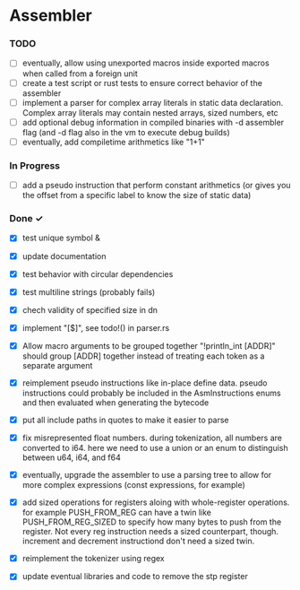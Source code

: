# Assembler

### TODO

- [ ] eventually, allow using unexported macros inside exported macros when called from a foreign unit  
- [ ] create a test script or rust tests to ensure correct behavior of the assembler  
- [ ] implement a parser for complex array literals in static data declaration. Complex array literals may contain nested arrays, sized numbers, etc  
- [ ] add optional debug information in compiled binaries with -d assembler flag (and -d flag also in the vm to execute debug builds)  
- [ ] eventually, add compiletime arithmetics like "1+1"  

### In Progress

- [ ] add a pseudo instruction that perform constant arithmetics (or gives you the offset from a specific label to know the size of static data)  

### Done ✓

- [x] test unique symbol &  
- [x] update documentation  
- [x] test behavior with circular dependencies  
- [x] test multiline strings (probably fails)  
- [x] chech validity of specified size in dn  
- [x] implement "[$]", see todo!() in parser.rs  
- [x] Allow macro arguments to be grouped together "!println_int [ADDR]" should group [ADDR] together instead of treating each token as a separate argument  
- [x] reimplement pseudo instructions like in-place define data. pseudo instructions could probably be included in the AsmInstructions enums and then evaluated when generating the bytecode  
- [x] put all include paths in quotes to make it easier to parse  
- [x] fix misrepresented float numbers. during tokenization, all numbers are converted to i64. here we need to use a union or an enum to distinguish between u64, i64, and f64  
- [x] eventually, upgrade the assembler to use a parsing tree to allow for more complex expressions (const expressions, for example)  
- [x] add sized operations for registers aloing with whole-register operations. for example PUSH_FROM_REG can have a twin like PUSH_FROM_REG_SIZED to specify how many bytes to push from the register. Not every reg instruction needs a sized counterpart, though. increment and decrement instructiond don't need a sized twin.  
- [x] reimplement the tokenizer using regex  
- [x] update eventual libraries and code to remove the stp register  

